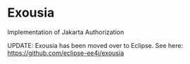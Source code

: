# Exousia
Implementation of Jakarta Authorization

UPDATE: Exousia has been moved over to Eclipse. See here: https://github.com/eclipse-ee4j/exousia
